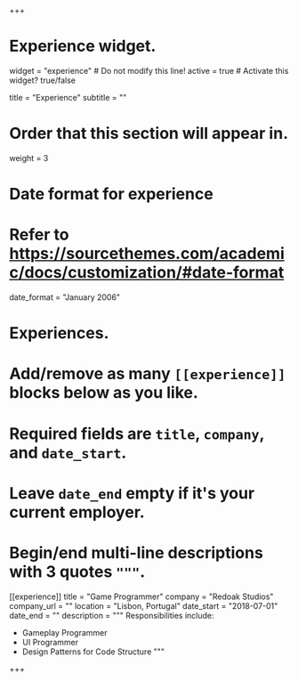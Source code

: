+++
# Experience widget.
widget = "experience"  # Do not modify this line!
active = true  # Activate this widget? true/false

title = "Experience"
subtitle = ""

# Order that this section will appear in.
weight = 3

# Date format for experience
#   Refer to https://sourcethemes.com/academic/docs/customization/#date-format
date_format = "January 2006"

# Experiences.
#   Add/remove as many `[[experience]]` blocks below as you like.
#   Required fields are `title`, `company`, and `date_start`.
#   Leave `date_end` empty if it's your current employer.
#   Begin/end multi-line descriptions with 3 quotes `"""`.
[[experience]]
  title = "Game Programmer"
  company = "Redoak Studios"
  company_url = ""
  location = "Lisbon, Portugal"
  date_start = "2018-07-01"
  date_end = ""
  description = """
  Responsibilities include:
  
  * Gameplay Programmer
  * UI Programmer
  * Design Patterns for Code Structure
  """

+++
